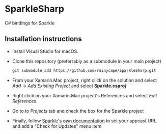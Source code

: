 # SparkleSharp

C# bindings for Sparkle

## Installation instructions

- Install Visual Studio for macOS.
- Clone this repository (preferrably as a submodule in your main project)

  ```sh
  git submodule add https://github.com/rainycape/SparkleSharp.git
  ```
- From your Xamarin.Mac project, right click on the solution and select *Add* -> *Add Existing Project* and select **Sparkle.csproj**
- Right click on your Xamarin.Mac project's References and select *Edit References*
- Go to to *Projects* tab and check the box for the Sparkle project
- Finally, follow [Sparkle's own documentation](https://sparkle-project.org/documentation/) to set your appcast URL and add a "Check for Updates" menu item
